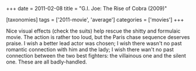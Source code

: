 +++
date = 2011-02-08
title = "G.I. Joe: The Rise of Cobra (2009)"

[taxonomies]
tags = ['2011-movie', 'average']
categories = ['movies']
+++

Nice visual effects (check the suits) help rescue the shitty and
formulaic movie. The action is rather too loud, but the Paris chase
sequence deserves praise. I wish a better lead actor was chosen; I wish
there wasn't no past romantic connection with him and the lady; I wish
there wan't no past connection between the two best fighters: the
villainous one and the silent one. These are all badly-handled.

